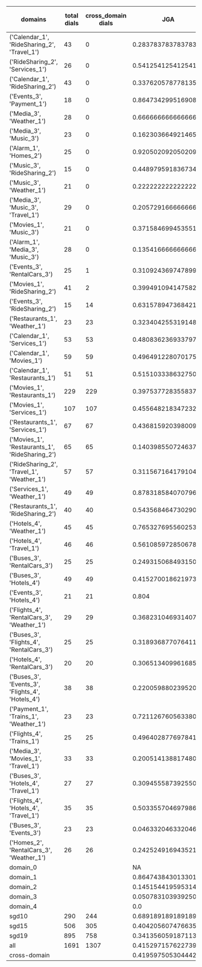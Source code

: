 | domains                                          |   total dials |   cross_domain dials | JGA                 | RSA                 | TA                  | CDTA                 |   total turns |   cross-domain turns |
|--------------------------------------------------|---------------|----------------------|---------------------|---------------------|---------------------|----------------------|---------------|----------------------|
| ('Calendar_1', 'RideSharing_2', 'Travel_1')      |            43 |                    0 | 0.28378378378378377 | 0.5779293962468177  | 0.5923423423423423  | NA                   |           444 |                    0 |
| ('RideSharing_2', 'Services_1')                  |            26 |                    0 | 0.5412541254125413  | 0.809214862415555   | 0.7920792079207921  | NA                   |           303 |                    0 |
| ('Calendar_1', 'RideSharing_2')                  |            43 |                    0 | 0.33762057877813506 | 0.5946449456975768  | 0.6945337620578779  | NA                   |           311 |                    0 |
| ('Events_3', 'Payment_1')                        |            18 |                    0 | 0.8647342995169082  | 0.9651411821009812  | 0.927536231884058   | NA                   |           207 |                    0 |
| ('Media_3', 'Weather_1')                         |            28 |                    0 | 0.6666666666666666  | 0.8697207678883069  | 0.8529411764705882  | NA                   |           204 |                    0 |
| ('Media_3', 'Music_3')                           |            23 |                    0 | 0.16230366492146597 | 0.3421521681298216  | 0.47643979057591623 | NA                   |           191 |                    0 |
| ('Alarm_1', 'Homes_2')                           |            25 |                    0 | 0.9205020920502092  | 0.9796992481203011  | 0.9581589958158996  | NA                   |           239 |                    0 |
| ('Music_3', 'RideSharing_2')                     |            15 |                    0 | 0.4489795918367347  | 0.7340425531914894  | 0.7278911564625851  | NA                   |           147 |                    0 |
| ('Music_3', 'Weather_1')                         |            21 |                    0 | 0.2222222222222222  | 0.6588591878469174  | 0.5906432748538012  | NA                   |           171 |                    0 |
| ('Media_3', 'Music_3', 'Travel_1')               |            29 |                    0 | 0.20572916666666666 | 0.3614195296075409  | 0.5234375           | NA                   |           384 |                    0 |
| ('Movies_1', 'Music_3')                          |            21 |                    0 | 0.37158469945355194 | 0.5740431822328379  | 0.6229508196721312  | NA                   |           183 |                    0 |
| ('Alarm_1', 'Media_3', 'Music_3')                |            28 |                    0 | 0.13541666666666666 | 0.34500858801231993 | 0.4861111111111111  | NA                   |           288 |                    0 |
| ('Events_3', 'RentalCars_3')                     |            25 |                    1 | 0.31092436974789917 | 0.5924501308144622  | 0.5658263305322129  | 0.0                  |           357 |                    1 |
| ('Movies_1', 'RideSharing_2')                    |            41 |                    2 | 0.3994910941475827  | 0.671060547875066   | 0.7022900763358778  | 0.0                  |           393 |                    2 |
| ('Events_3', 'RideSharing_2')                    |            15 |                   14 | 0.631578947368421   | 0.9281249999999999  | 0.8223684210526315  | 0.0                  |           152 |                   14 |
| ('Restaurants_1', 'Weather_1')                   |            23 |                   23 | 0.32340425531914896 | 0.7713810880477546  | 0.6680851063829787  | 0.19230769230769232  |           235 |                   26 |
| ('Calendar_1', 'Services_1')                     |            53 |                   53 | 0.4808362369337979  | 0.7475492761207059  | 0.7735191637630662  | 0.23076923076923078  |           574 |                   65 |
| ('Calendar_1', 'Movies_1')                       |            59 |                   59 | 0.4964912280701754  | 0.7401776176822559  | 0.7052631578947368  | 0.0                  |           570 |                   77 |
| ('Calendar_1', 'Restaurants_1')                  |            51 |                   51 | 0.5151033386327504  | 0.7886395824527137  | 0.7186009538950715  | 0.0                  |           629 |                   72 |
| ('Movies_1', 'Restaurants_1')                    |           229 |                  229 | 0.39753772835583795 | 0.6394016561031175  | 0.5897537728355838  | 0.0                  |          2518 |                  305 |
| ('Movies_1', 'Services_1')                       |           107 |                  107 | 0.45564821834723274 | 0.6694178613296257  | 0.6269901440485216  | 0.04205607476635514  |          1319 |                  214 |
| ('Restaurants_1', 'Services_1')                  |            67 |                   67 | 0.4368159203980099  | 0.6423908852921194  | 0.6119402985074627  | 0.0                  |          1005 |                  136 |
| ('Movies_1', 'Restaurants_1', 'RideSharing_2')   |            65 |                   65 | 0.1403985507246377  | 0.3738015985226939  | 0.42934782608695654 | 0.0                  |          1104 |                  198 |
| ('RideSharing_2', 'Travel_1', 'Weather_1')       |            57 |                   57 | 0.31156716417910446 | 0.6905887281598868  | 0.628731343283582   | 0.21052631578947367  |           536 |                   57 |
| ('Services_1', 'Weather_1')                      |            49 |                   49 | 0.8783185840707964  | 0.9736250838363515  | 0.9535398230088495  | 0.9368421052631579   |           452 |                   95 |
| ('Restaurants_1', 'RideSharing_2')               |            40 |                   40 | 0.5435684647302904  | 0.8517994756680095  | 0.7966804979253111  | 0.0                  |           482 |                   40 |
| ('Hotels_4', 'Weather_1')                        |            45 |                   45 | 0.7653276955602537  | 0.9507475907029482  | 0.9175475687103594  | 0.9                  |           473 |                   50 |
| ('Hotels_4', 'Travel_1')                         |            46 |                   46 | 0.5610859728506787  | 0.8682876267804494  | 0.8076923076923077  | 0.574468085106383    |           442 |                   47 |
| ('Buses_3', 'RentalCars_3')                      |            25 |                   25 | 0.2493150684931507  | 0.6174360027759469  | 0.4602739726027397  | 0.0                  |           365 |                   43 |
| ('Buses_3', 'Hotels_4')                          |            49 |                   49 | 0.41527001862197394 | 0.7618974972855129  | 0.6145251396648045  | 0.034482758620689655 |           537 |                   58 |
| ('Events_3', 'Hotels_4')                         |            21 |                   21 | 0.804               | 0.9567594266961356  | 0.836               | 0.625                |           250 |                   24 |
| ('Flights_4', 'RentalCars_3', 'Weather_1')       |            29 |                   29 | 0.36823104693140796 | 0.6914334031981095  | 0.4693140794223827  | 0.16923076923076924  |           277 |                   65 |
| ('Buses_3', 'Flights_4', 'RentalCars_3')         |            25 |                   25 | 0.31893687707641194 | 0.6020009436135204  | 0.5049833887043189  | 0.0                  |           301 |                   58 |
| ('Hotels_4', 'RentalCars_3')                     |            20 |                   20 | 0.3065134099616858  | 0.5685849575233738  | 0.42528735632183906 | 0.19047619047619047  |           261 |                   21 |
| ('Buses_3', 'Events_3', 'Flights_4', 'Hotels_4') |            38 |                   38 | 0.22005988023952097 | 0.584735661033946   | 0.5374251497005988  | 0.12258064516129032  |           668 |                  155 |
| ('Payment_1', 'Trains_1', 'Weather_1')           |            23 |                   23 | 0.7211267605633803  | 0.942885983355192   | 0.8169014084507042  | 0.7037037037037037   |           355 |                   27 |
| ('Flights_4', 'Trains_1')                        |            25 |                   25 | 0.49640287769784175 | 0.8883806892233858  | 0.737410071942446   | 0.56                 |           278 |                   25 |
| ('Media_3', 'Movies_1', 'Travel_1')              |            33 |                   33 | 0.20051413881748073 | 0.43514729505295563 | 0.5167095115681234  | 0.02702702702702703  |           389 |                   37 |
| ('Buses_3', 'Hotels_4', 'Travel_1')              |            27 |                   27 | 0.30945558739255014 | 0.667764816202316   | 0.6446991404011462  | 0.05172413793103448  |           349 |                   58 |
| ('Flights_4', 'Hotels_4', 'Travel_1')            |            35 |                   35 | 0.5033557046979866  | 0.8883741746153934  | 0.7181208053691275  | 0.43037974683544306  |           447 |                   79 |
| ('Buses_3', 'Events_3')                          |            23 |                   23 | 0.04633204633204633 | 0.6103531058888196  | 0.4594594594594595  | 0.08                 |           259 |                   25 |
| ('Homes_2', 'RentalCars_3', 'Weather_1')         |            26 |                   26 | 0.2425249169435216  | 0.547154216154216   | 0.44518272425249167 | 0.0                  |           301 |                   36 |
| domain_0                                         |               |                      | NA                  | NA                  | NA                  | NA                   |             0 |                    0 |
| domain_1                                         |               |                      | 0.8647438430133018  | 0.9415328657342914  | 0.9117608323455815  | NA                   |          7593 |                    0 |
| domain_2                                         |               |                      | 0.14515441959531417 | 0.5596260200405523  | 0.4684771033013845  | 0.15945330296127563  |          9390 |                 1756 |
| domain_3                                         |               |                      | 0.05078310393925012 | 0.4152495030646267  | 0.45514950166112955 | 0.11072664359861592  |          2107 |                  289 |
| domain_4                                         |               |                      | 0.0                 | 0.36802849052194114 | 0.55                | 0.2153846153846154   |           260 |                   65 |
| sgd10                                            |           290 |                  244 | 0.6891891891891891  | 0.9230307099806098  | 0.8407335907335908  | 0.7002881844380403   |          3108 |                  347 |
| sgd15                                            |           506 |                  305 | 0.40420560747663553 | 0.6808068600987434  | 0.6709202012940331  | 0.07804878048780488  |          5564 |                  410 |
| sgd19                                            |           895 |                  758 | 0.3413560591871137  | 0.609457218973609   | 0.5692077168008991  | 0.037694013303769404 |         10678 |                 1353 |
| all                                              |          1691 |                 1307 | 0.415297157622739   | 0.6800300297465037  | 0.6420671834625323  | 0.15450236966824646  |         19350 |                 2110 |
| cross-domain                                     |               |                      | 0.4195975053044429  | 0.6923067510727218  | 0.6361473670674468  | 0.15450236966824646  |         15553 |                 2110 |
